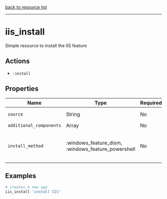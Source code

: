 [back to resource list](https://github.com/sous-chefs/iis#resources)

---

# iis_install

Simple resource to install the IIS feature

## Actions

- `:install`

## Properties

| Name                    | Type     |  Required| Description                          |
| ----------------------- | -------- | -------- | ------------------------------------ |
| `source`                |  String  | No       | Source to install the features from. |
| `additional_components` |  Array   | No       | Features of IIS to install |
| `install_method`        |  :windows_feature_dism, :windows_feature_powershell | No | install_method to be used to any windows_features  resources. Default is :windows_feature_dism |

## Examples

```ruby
# creates a new app
iis_install 'install IIS'
```
